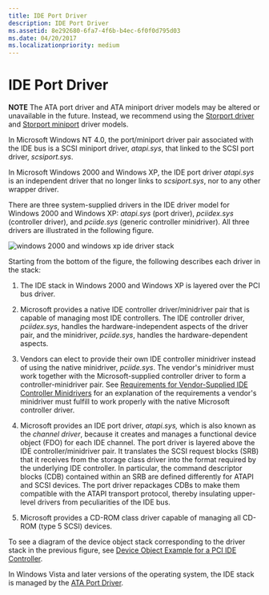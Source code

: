```yaml
---
title: IDE Port Driver
description: IDE Port Driver
ms.assetid: 8e292680-6fa7-4f6b-b4ec-6f0f0d795d03
ms.date: 04/20/2017
ms.localizationpriority: medium
---
```


# IDE Port Driver
**NOTE** The ATA port driver and ATA miniport driver models may be altered or unavailable in the future. Instead, we recommend using the [Storport driver](https://docs.microsoft.com/windows-hardware/drivers/storage/storport-driver) and [Storport miniport](https://docs.microsoft.com/windows-hardware/drivers/storage/storport-miniport-drivers) driver models.

In Microsoft Windows NT 4.0, the port/miniport driver pair associated with the IDE bus is a SCSI miniport driver, *atapi.sys*, that linked to the SCSI port driver, *scsiport.sys*.

In Microsoft Windows 2000 and Windows XP, the IDE port driver *atapi.sys* is an independent driver that no longer links to *scsiport.sys*, nor to any other wrapper driver.

There are three system-supplied drivers in the IDE driver model for Windows 2000 and Windows XP: *atapi.sys* (port driver), *pciidex.sys* (controller driver), and *pciide.sys* (generic controller minidriver). All three drivers are illustrated in the following figure.

![windows 2000 and windows xp ide driver stack ](images/idedrvrs.png)

Starting from the bottom of the figure, the following describes each driver in the stack:

1.  The IDE stack in Windows 2000 and Windows XP is layered over the PCI bus driver.

2.  Microsoft provides a native IDE controller driver/minidriver pair that is capable of managing most IDE controllers. The IDE controller driver, *pciidex.sys*, handles the hardware-independent aspects of the driver pair, and the minidriver, *pciide.sys*, handles the hardware-dependent aspects.

3.  Vendors can elect to provide their own IDE controller minidriver instead of using the native minidriver, *pciide.sys*. The vendor's minidriver must work together with the Microsoft-supplied controller driver to form a controller-minidriver pair. See [Requirements for Vendor-Supplied IDE Controller Minidrivers](requirements-for-vendor-supplied-ide-controller-minidrivers.md) for an explanation of the requirements a vendor's minidriver must fulfill to work properly with the native Microsoft controller driver.

4.  Microsoft provides an IDE port driver, *atapi.sys,* which is also known as the *channel driver*, because it creates and manages a functional device object (FDO) for each IDE channel. The port driver is layered above the IDE controller/minidriver pair. It translates the SCSI request blocks (SRB) that it receives from the storage class driver into the format required by the underlying IDE controller. In particular, the command descriptor blocks (CDB) contained within an SRB are defined differently for ATAPI and SCSI devices. The port driver repackages CDBs to make them compatible with the ATAPI transport protocol, thereby insulating upper-level drivers from peculiarities of the IDE bus.

5.  Microsoft provides a CD-ROM class driver capable of managing all CD-ROM (type 5 SCSI) devices.

To see a diagram of the device object stack corresponding to the driver stack in the previous figure, see [Device Object Example for a PCI IDE Controller](device-object-example-for-a-pci-ide-controller.md).

In Windows Vista and later versions of the operating system, the IDE stack is managed by the [ATA Port Driver](ata-port-driver.md).

 

 


